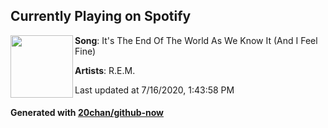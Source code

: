 ## Currently Playing on Spotify

[<img align="left" width="100" src="https://i.scdn.co/image/ab67616d00001e02a7c7f94cfccd5ab6de233916">](https://open.spotify.com/album/6gMv3MgFlieOM6Uz5GZBzy)

**Song**: It's The End Of The World As We Know It (And I Feel Fine)

**Artists**: R.E.M.

Last updated at 7/16/2020, 1:43:58 PM

#### Generated with [20chan/github-now](https://github.com/20chan/github-now)